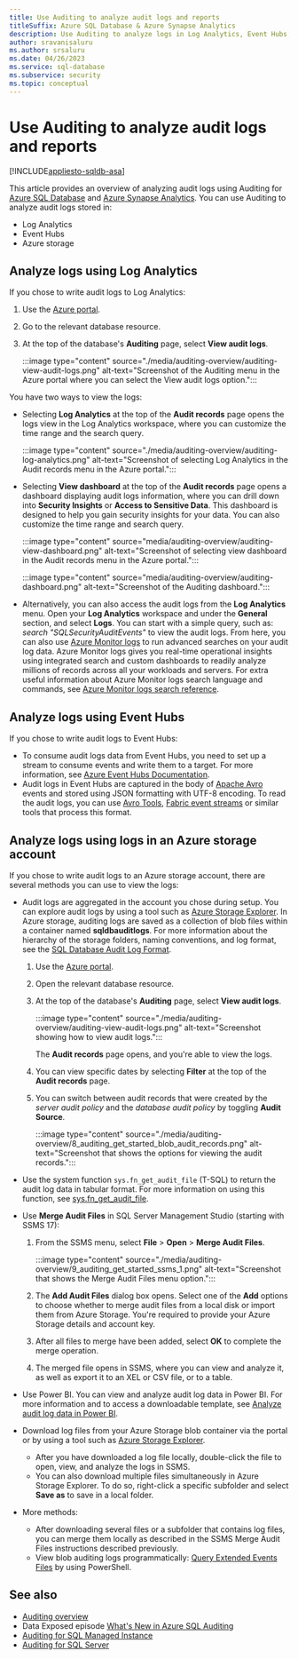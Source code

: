 ```yaml
---
title: Use Auditing to analyze audit logs and reports
titleSuffix: Azure SQL Database & Azure Synapse Analytics
description: Use Auditing to analyze logs in Log Analytics, Event Hubs, or through an Azure storage account.
author: sravanisaluru
ms.author: srsaluru
ms.date: 04/26/2023
ms.service: sql-database
ms.subservice: security
ms.topic: conceptual
---
```

# Use Auditing to analyze audit logs and reports

[!INCLUDE[appliesto-sqldb-asa](../includes/appliesto-sqldb-asa.md)]

This article provides an overview of analyzing audit logs using Auditing for [Azure SQL Database](sql-database-paas-overview.md) and [Azure Synapse Analytics](/azure/synapse-analytics/sql-data-warehouse/sql-data-warehouse-overview-what-is). You can use Auditing to analyze audit logs stored in:

- Log Analytics
- Event Hubs
- Azure storage

## Analyze logs using Log Analytics

If you chose to write audit logs to Log Analytics:

1. Use the [Azure portal](https://portal.azure.com).
1. Go to the relevant database resource.
1. At the top of the database's **Auditing** page, select **View audit logs**.

   :::image type="content" source="./media/auditing-overview/auditing-view-audit-logs.png" alt-text="Screenshot of the Auditing menu in the Azure portal where you can select the View audit logs option.":::

You have two ways to view the logs:

- Selecting **Log Analytics** at the top of the **Audit records** page opens the logs view in the Log Analytics workspace, where you can customize the time range and the search query.

  :::image type="content" source="./media/auditing-overview/auditing-log-analytics.png" alt-text="Screenshot of selecting Log Analytics in the Audit records menu in the Azure portal.":::

- Selecting **View dashboard** at the top of the **Audit records** page opens a dashboard displaying audit logs information, where you can drill down into **Security Insights** or **Access to Sensitive Data**. This dashboard is designed to help you gain security insights for your data. You can also customize the time range and search query.

  :::image type="content" source="media/auditing-overview/auditing-view-dashboard.png" alt-text="Screenshot of selecting view dashboard in the Audit records menu in the Azure portal.":::

  :::image type="content" source="media/auditing-overview/auditing-dashboard.png" alt-text="Screenshot of the Auditing dashboard.":::

- Alternatively, you can also access the audit logs from the **Log Analytics** menu. Open your **Log Analytics** workspace and under the **General** section, and select **Logs**. You can start with a simple query, such as: *search "SQLSecurityAuditEvents"* to view the audit logs. From here, you can also use [Azure Monitor logs](/azure/azure-monitor/logs/log-query-overview) to run advanced searches on your audit log data. Azure Monitor logs gives you real-time operational insights using integrated search and custom dashboards to readily analyze millions of records across all your workloads and servers. For extra useful information about Azure Monitor logs search language and commands, see [Azure Monitor logs search reference](/azure/azure-monitor/logs/log-query-overview).

## Analyze logs using Event Hubs

If you chose to write audit logs to Event Hubs:

- To consume audit logs data from Event Hubs, you need to set up a stream to consume events and write them to a target. For more information, see [Azure Event Hubs Documentation](/azure/event-hubs/index).
- Audit logs in Event Hubs are captured in the body of [Apache Avro](https://avro.apache.org/) events and stored using JSON formatting with UTF-8 encoding. To read the audit logs, you can use [Avro Tools](/azure/event-hubs/event-hubs-capture-overview#use-avro-tools), [Fabric event streams](/fabric/real-time-analytics/event-streams/overview)  or similar tools that process this format.

## Analyze logs using logs in an Azure storage account

If you chose to write audit logs to an Azure storage account, there are several methods you can use to view the logs:

- Audit logs are aggregated in the account you chose during setup. You can explore audit logs by using a tool such as [Azure Storage Explorer](https://storageexplorer.com/). In Azure storage, auditing logs are saved as a collection of blob files within a container named **sqldbauditlogs**. For more information about the hierarchy of the storage folders, naming conventions, and log format, see the [SQL Database Audit Log Format](./audit-log-format.md).

  1. Use the [Azure portal](https://portal.azure.com).
  1. Open the relevant database resource.
  1. At the top of the database's **Auditing** page, select **View audit logs**.

     :::image type="content" source="./media/auditing-overview/auditing-view-audit-logs.png" alt-text="Screenshot showing how to view audit logs.":::

     The **Audit records** page opens, and you're able to view the logs.

  1. You can view specific dates by selecting **Filter** at the top of the **Audit records** page.
  1. You can switch between audit records that were created by the *server audit policy* and the *database audit policy* by toggling **Audit Source**.

     :::image type="content" source="./media/auditing-overview/8_auditing_get_started_blob_audit_records.png" alt-text="Screenshot that shows the options for viewing the audit records.":::

- Use the system function `sys.fn_get_audit_file` (T-SQL) to return the audit log data in tabular format. For more information on using this function, see [sys.fn_get_audit_file](/sql/relational-databases/system-functions/sys-fn-get-audit-file-transact-sql).

- Use **Merge Audit Files** in SQL Server Management Studio (starting with SSMS 17):

  1. From the SSMS menu, select **File** > **Open** > **Merge Audit Files**.

     :::image type="content" source="./media/auditing-overview/9_auditing_get_started_ssms_1.png" alt-text="Screenshot that shows the Merge Audit Files menu option.":::

  1. The **Add Audit Files** dialog box opens. Select one of the **Add** options to choose whether to merge audit files from a local disk or import them from Azure Storage. You're required to provide your Azure Storage details and account key.

  1. After all files to merge have been added, select **OK** to complete the merge operation.

  1. The merged file opens in SSMS, where you can view and analyze it, as well as export it to an XEL or CSV file, or to a table.

- Use Power BI. You can view and analyze audit log data in Power BI. For more information and to access a downloadable template, see [Analyze audit log data in Power BI](https://techcommunity.microsoft.com/t5/azure-database-support-blog/sql-azure-blob-auditing-basic-power-bi-dashboard/ba-p/368895).
- Download log files from your Azure Storage blob container via the portal or by using a tool such as [Azure Storage Explorer](https://storageexplorer.com/).
  - After you have downloaded a log file locally, double-click the file to open, view, and analyze the logs in SSMS.
  - You can also download multiple files simultaneously in Azure Storage Explorer. To do so, right-click a specific subfolder and select **Save as** to save in a local folder.

- More methods:

  - After downloading several files or a subfolder that contains log files, you can merge them locally as described in the SSMS Merge Audit Files instructions described previously.
  - View blob auditing logs programmatically: [Query Extended Events Files](https://sqlscope.wordpress.com/2014/11/15/reading-extended-event-files-using-client-side-tools-only/) by using PowerShell.

## See also

- [Auditing overview](auditing-overview.md)
- Data Exposed episode [What's New in Azure SQL Auditing](/Shows/Data-Exposed/Whats-New-in-Azure-SQL-Auditing)
- [Auditing for SQL Managed Instance](../managed-instance/auditing-configure.md)
- [Auditing for SQL Server](/sql/relational-databases/security/auditing/sql-server-audit-database-engine)

